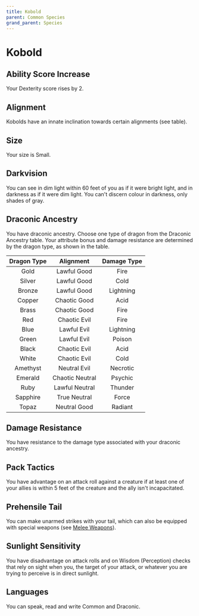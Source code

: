 ```yaml
---
title: Kobold
parent: Common Species
grand_parent: Species
---
```


# Kobold

## Ability Score Increase
Your Dexterity score rises by 2.

## Alignment
Kobolds have an innate inclination towards certain alignments (see table).

## Size
Your size is Small.

## Darkvision
You can see in dim light within 60 feet of you as if it were bright light, and in darkness as if it were dim light. You can't discern colour in darkness, only shades of gray.

## Draconic Ancestry
You have draconic ancestry. Choose one type of dragon from the Draconic Ancestry table. Your attribute bonus and damage resistance are determined by the dragon type, as shown in the table.

| Dragon Type | Alignment | Damage Type |
|:-----------:|:---------:|:-----------:|
| Gold | Lawful Good | Fire |
| Silver | Lawful Good | Cold |
| Bronze | Lawful Good | Lightning |
| Copper | Chaotic Good | Acid |
| Brass | Chaotic Good | Fire |
| Red | Chaotic Evil | Fire |
| Blue | Lawful Evil | Lightning |
| Green | Lawful Evil | Poison |
| Black | Chaotic Evil | Acid |
| White | Chaotic Evil | Cold |
| Amethyst | Neutral Evil | Necrotic |
| Emerald | Chaotic Neutral | Psychic |
| Ruby | Lawful Neutral | Thunder |
| Sapphire | True Neutral | Force |
| Topaz | Neutral Good | Radiant |

## Damage Resistance
You have resistance to the damage type associated with your draconic ancestry.

## Pack Tactics
You have advantage on an attack roll against a creature if at least one of your allies is within 5 feet of the creature and the ally isn't incapacitated.

## Prehensile Tail
You can make unarmed strikes with your tail, which can also be equipped with special weapons (see [Melee Weapons](http://stormchaserroleplaying.com/stormchaserRPG/Equipment/Weapons/MeleeWeaponTables/)).

## Sunlight Sensitivity
You have disadvantage on attack rolls and on Wisdom (Perception) checks that rely on sight when you, the target of your attack, or whatever you are trying to perceive is in direct sunlight.

## Languages
You can speak, read and write Common and Draconic.

